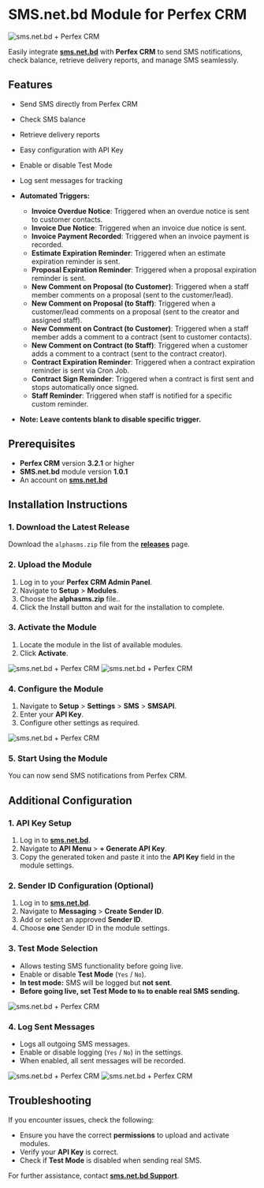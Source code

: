 # SMS.net.bd Module for Perfex CRM

![sms.net.bd + Perfex CRM](./assets/img/sms-net-bd-logo.png)

Easily integrate **[sms.net.bd](https://sms.net.bd)** with **Perfex CRM** to send SMS notifications, check balance, retrieve delivery reports, and manage SMS seamlessly.

## Features
- Send SMS directly from Perfex CRM  
- Check SMS balance  
- Retrieve delivery reports  
- Easy configuration with API Key  
- Enable or disable Test Mode  
- Log sent messages for tracking  
- **Automated Triggers:**
  - **Invoice Overdue Notice**: Triggered when an overdue notice is sent to customer contacts.
  - **Invoice Due Notice**: Triggered when an invoice due notice is sent.
  - **Invoice Payment Recorded**: Triggered when an invoice payment is recorded.
  - **Estimate Expiration Reminder**: Triggered when an estimate expiration reminder is sent.
  - **Proposal Expiration Reminder**: Triggered when a proposal expiration reminder is sent.
  - **New Comment on Proposal (to Customer)**: Triggered when a staff member comments on a proposal (sent to the customer/lead).
  - **New Comment on Proposal (to Staff)**: Triggered when a customer/lead comments on a proposal (sent to the creator and assigned staff).
  - **New Comment on Contract (to Customer)**: Triggered when a staff member adds a comment to a contract (sent to customer contacts).
  - **New Comment on Contract (to Staff)**: Triggered when a customer adds a comment to a contract (sent to the contract creator).
  - **Contract Expiration Reminder**: Triggered when a contract expiration reminder is sent via Cron Job.
  - **Contract Sign Reminder**: Triggered when a contract is first sent and stops automatically once signed.
  - **Staff Reminder**: Triggered when staff is notified for a specific custom reminder.

- **Note: Leave contents blank to disable specific trigger.**
 
## Prerequisites
- **Perfex CRM** version **3.2.1** or higher
- **SMS.net.bd** module version **1.0.1**
- An account on **[sms.net.bd](https://sms.net.bd/signup)**

## Installation Instructions

### 1. Download the Latest Release
Download the `alphasms.zip` file from the  **[releases](https://github.com/smsnetbd/sms-net-bd-perfexcrm/releases)** page.

### 2. Upload the Module
1. Log in to your **Perfex CRM Admin Panel**.
2. Navigate to **Setup** > **Modules**.
3. Choose the **alphasms.zip** file..
4. Click the Install button and wait for the installation to complete.

### 3. Activate the Module
1. Locate the module in the list of available modules.
2. Click **Activate**.

![sms.net.bd + Perfex CRM](./assets/img/screenshot1.png) 
![sms.net.bd + Perfex CRM](./assets/img/screenshot2.png)

### 4. Configure the Module
1. Navigate to **Setup** > **Settings** > **SMS** > **SMSAPI**.
2. Enter your **API Key**.
3. Configure other settings as required.

![sms.net.bd + Perfex CRM](./assets/img/screenshot3.png)

### 5. Start Using the Module
You can now send SMS notifications from Perfex CRM.

## Additional Configuration

### 1. API Key Setup
1. Log in to **[sms.net.bd](https://portal.sms.net.bd/login)**.
2. Navigate to **API Menu** > **+ Generate API Key**.
3. Copy the generated token and paste it into the **API Key** field in the module settings.

### 2. Sender ID Configuration (Optional)
1. Log in to **[sms.net.bd](https://portal.sms.net.bd/login)**.
2. Navigate to **Messaging** > **Create Sender ID**.
3. Add or select an approved **Sender ID**.
4. Choose **one** Sender ID in the module settings.

### 3. Test Mode Selection
- Allows testing SMS functionality before going live.
- Enable or disable **Test Mode** (`Yes` / `No`).
- **In test mode:** SMS will be logged but **not sent**.
- **Before going live, set Test Mode to `No` to enable real SMS sending.**

![sms.net.bd + Perfex CRM](./assets/img/screenshot4.png)

### 4. Log Sent Messages
- Logs all outgoing SMS messages.
- Enable or disable logging (`Yes` / `No`) in the settings.
- When enabled, all sent messages will be recorded.

![sms.net.bd + Perfex CRM](./assets/img/screenshot5.png)
![sms.net.bd + Perfex CRM](./assets/img/screenshot6.png)

## Troubleshooting
If you encounter issues, check the following:

- Ensure you have the correct **permissions** to upload and activate modules.
- Verify your **API Key** is correct.
- Check if **Test Mode** is disabled when sending real SMS.

For further assistance, contact **[sms.net.bd Support](https://sms.net.bd/contact)**.
